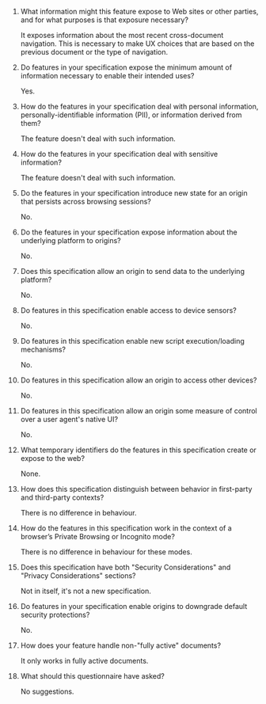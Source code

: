 01.  What information might this feature expose to Web sites or other parties,
     and for what purposes is that exposure necessary?
     
     It exposes information about the most recent cross-document navigation.
     This is necessary to make UX choices that are based on the previous document
     or the type of navigation.
     
02.  Do features in your specification expose the minimum amount of information
     necessary to enable their intended uses?
     
     Yes.
     
03.  How do the features in your specification deal with personal information,
     personally-identifiable information (PII), or information derived from
     them?
     
     The feature doesn't deal with such information.
     
04.  How do the features in your specification deal with sensitive information?
     
     The feature doesn't deal with such information.

05.  Do the features in your specification introduce new state for an origin
     that persists across browsing sessions?
     
     No.
     
06.  Do the features in your specification expose information about the
     underlying platform to origins?
     
     No.
     
07.  Does this specification allow an origin to send data to the underlying
     platform?
     
     No.
     
08.  Do features in this specification enable access to device sensors?

     No.
     
09.  Do features in this specification enable new script execution/loading
     mechanisms?
     
     No.
     
10.  Do features in this specification allow an origin to access other devices?

     No.
     
11.  Do features in this specification allow an origin some measure of control over
     a user agent's native UI?
     
     No.
     
12.  What temporary identifiers do the features in this specification create or
     expose to the web?
     
     None.
     
13.  How does this specification distinguish between behavior in first-party and
     third-party contexts?
     
     There is no difference in behaviour.
     
14.  How do the features in this specification work in the context of a browser’s
     Private Browsing or Incognito mode?
     
     There is no difference in behaviour for these modes.
     
15.  Does this specification have both "Security Considerations" and "Privacy
     Considerations" sections?
     
     Not in itself, it's not a new specification.
     
16.  Do features in your specification enable origins to downgrade default
     security protections?
     
     No.
     
17.  How does your feature handle non-"fully active" documents?

     It only works in fully active documents.
     
18.  What should this questionnaire have asked?

     No suggestions.
